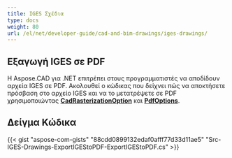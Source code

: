 ```yaml
---
title: IGES Σχέδια
type: docs
weight: 80
url: /el/net/developer-guide/cad-and-bim-drawings/iges-drawings/
---
```


## **Εξαγωγή IGES σε PDF**

Η Aspose.CAD για .NET επιτρέπει στους προγραμματιστές να αποδίδουν αρχεία IGES σε PDF. Ακολουθεί ο κώδικας που δείχνει πώς να αποκτήσετε πρόσβαση στο αρχείο IGES και να το μετατρέψετε σε PDF χρησιμοποιώντας [**CadRasterizationOption**](https://reference.aspose.com/cad/net/aspose.cad.imageoptions/cadrasterizationoptions) και [**PdfOptions**](https://reference.aspose.com/cad/net/aspose.cad.imageoptions/pdfoptions).

## Δείγμα Κώδικα

{{< gist "aspose-com-gists" "88cdd0899132edaf0afff77d33d11ae5" "Src-IGES-Drawings-ExportIGEStoPDF-ExportIGEStoPDF.cs" >}}
